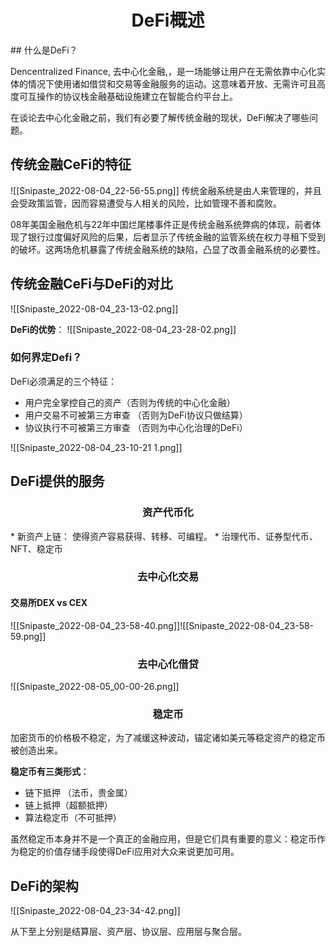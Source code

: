 <h1 align="center">DeFi概述</h1>
## 什么是DeFi？

Dencentralized Finance, 去中心化金融,，是一场能够让用户在无需依靠中心化实体的情况下使用诸如借贷和交易等金融服务的运动。这意味着开放、无需许可且高度可互操作的协议栈金融基础设施建立在智能合约平台上。

在谈论去中心化金融之前，我们有必要了解传统金融的现状，DeFi解决了哪些问题。

## 传统金融CeFi的特征

![[Snipaste_2022-08-04_22-56-55.png]]
传统金融系统是由人来管理的，并且会受政策监管，因而容易遭受与人相关的风险，比如管理不善和腐败。

08年美国金融危机与22年中国烂尾楼事件正是传统金融系统弊病的体现，前者体现了银行过度偏好风险的后果，后者显示了传统金融的监管系统在权力寻租下受到的破坏。这两场危机暴露了传统金融系统的缺陷，凸显了改善金融系统的必要性。

## 传统金融CeFi与DeFi的对比

![[Snipaste_2022-08-04_23-13-02.png]]

**DeFi的优势**：
![[Snipaste_2022-08-04_23-28-02.png]]


### 如何界定Defi？

DeFi必须满足的三个特征：
* 用户完全掌控自己的资产（否则为传统的中心化金融）
* 用户交易不可被第三方审查 （否则为DeFi协议只做结算）
* 协议执行不可被第三方审查 （否则为中心化治理的DeFi）

![[Snipaste_2022-08-04_23-10-21 1.png]]


## DeFi提供的服务

 <h3 align='center'> 资产代币化</h3>
* 新资产上链： 使得资产容易获得、转移、可编程。
* 治理代币、证券型代币、NFT、稳定币



<h3 align="center"> 去中心化交易</h3>

#### 交易所DEX vs CEX

![[Snipaste_2022-08-04_23-58-40.png]]![[Snipaste_2022-08-04_23-58-59.png]]

<h3 align="center">去中心化借贷</h3>

![[Snipaste_2022-08-05_00-00-26.png]]

<h3 align="center">稳定币</h3>

加密货币的价格极不稳定，为了减缓这种波动，锚定诸如美元等稳定资产的稳定币被创造出来。

**稳定币有三类形式**：

* 链下抵押 （法币，贵金属）
* 链上抵押（超额抵押）
* 算法稳定币（不可抵押）

虽然稳定币本身并不是一个真正的金融应用，但是它们具有重要的意义：稳定币作为稳定的价值存储手段使得DeFi应用对大众来说更加可用。


## DeFi的架构
![[Snipaste_2022-08-04_23-34-42.png]]

从下至上分别是结算层、资产层、协议层、应用层与聚合层。